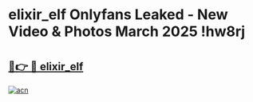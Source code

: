 # elixir_elf Onlyfans Leaked - New Video & Photos March 2025 !hw8rj

# <h2><a href="https://zvmrur.iuczelnia.edu.pl?title=elixir_elf&ref=hw8rj">🔗👉 🔴 elixir_elf</a></h2>

[![acn](https://github.com/user-attachments/assets/0f9c940e-d8b0-45ae-aac7-cd30a18b3e1c)](https://zvmrur.iuczelnia.edu.pl?title=elixir_elf&ref=hw8rj)

